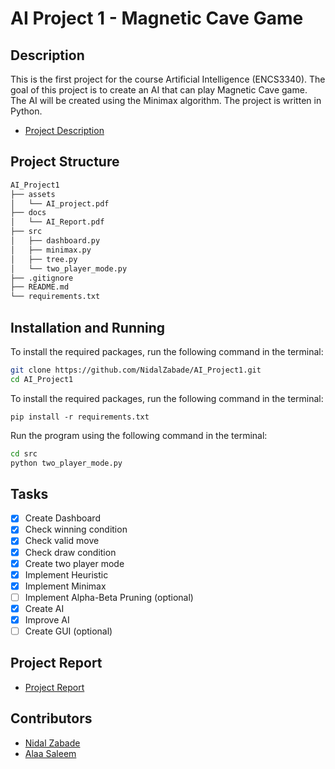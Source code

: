 # AI Project 1 - Magnetic Cave Game

## Description

This is the first project for the course Artificial Intelligence (ENCS3340). The goal of this project is to create an AI that can play Magnetic Cave game. The AI will be created using the Minimax algorithm. The project is written in Python.

- [Project Description](./assets/AI_project.pdf)

## Project Structure

```bash
AI_Project1
├── assets
│   └── AI_project.pdf
├── docs
│   └── AI_Report.pdf
├── src
│   ├── dashboard.py
│   ├── minimax.py
│   ├── tree.py
│   └── two_player_mode.py
├── .gitignore
├── README.md
└── requirements.txt
```

## Installation and Running

To install the required packages, run the following command in the terminal:

```bash
git clone https://github.com/NidalZabade/AI_Project1.git
cd AI_Project1
```

To install the required packages, run the following command in the terminal:

`pip install -r requirements.txt`

Run the program using the following command in the terminal:

```bash
cd src
python two_player_mode.py
```

## Tasks

- [x] Create Dashboard
- [x] Check winning condition
- [x] Check valid move
- [x] Check draw condition
- [x] Create two player mode
- [x] Implement Heuristic
- [x] Implement Minimax
- [ ] Implement Alpha-Beta Pruning (optional)
- [x] Create AI
- [x] Improve AI
- [ ] Create GUI (optional)

## Project Report

- [Project Report](AI_Report.pdf)

## Contributors

- [Nidal Zabade](https://github.com/NidalZabade)
- [Alaa Saleem](https://github.com/alaasaleem)
